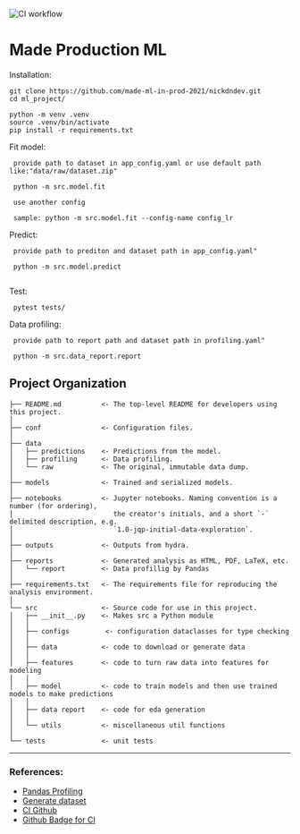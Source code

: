 ![CI workflow](https://github.com/made-ml-in-prod-2021/nickdndev/actions/workflows/python-app.yml/badge.svg?branch=homework1)

# Made Production ML

Installation:

~~~
git clone https://github.com/made-ml-in-prod-2021/nickdndev.git
cd ml_project/

python -m venv .venv
source .venv/bin/activate
pip install -r requirements.txt
~~~

Fit model:

~~~
 provide path to dataset in app_config.yaml or use default path like:"data/raw/dataset.zip" 
 
 python -m src.model.fit
 
 use another config 
 
 sample: python -m src.model.fit --config-name config_lr
~~~

Predict:

~~~
 provide path to prediton and dataset path in app_config.yaml"

 python -m src.model.predict  
 
~~~

Test:

~~~
 pytest tests/
~~~

Data profiling:

~~~
 provide path to report path and dataset path in profiling.yaml"

 python -m src.data_report.report
~~~

Project Organization
------------

    ├── README.md          <- The top-level README for developers using this project.
    │
    ├── conf               <- Configuration files.
    │
    ├── data
    │   ├── predictions    <- Predictions from the model.
    │   ├── profiling      <- Data profiling.
    │   └── raw            <- The original, immutable data dump.
    │
    ├── models             <- Trained and serialized models.
    │
    ├── notebooks          <- Jupyter notebooks. Naming convention is a number (for ordering),
    │                         the creator's initials, and a short `-` delimited description, e.g.
    │                         `1.0-jqp-initial-data-exploration`.
    │
    ├── outputs            <- Outputs from hydra.
    │
    ├── reports            <- Generated analysis as HTML, PDF, LaTeX, etc.
    │   └── report         <- Data profillig by Pandas
    │
    ├── requirements.txt   <- The requirements file for reproducing the analysis environment.
    │
    └── src                <- Source code for use in this project.
    │   ├── __init__.py    <- Makes src a Python module
    │   │
    │   ├── configs         <- configuration dataclasses for type checking
    │   │
    │   ├── data           <- code to download or generate data
    │   │
    │   ├── features       <- code to turn raw data into features for modeling
    │   │
    │   ├── model          <- code to train models and then use trained models to make predictions
    │   │
    │   ├── data report    <- code for eda generation
    │   │
    │   └── utils          <- miscellaneous util functions
    │
    └── tests              <- unit tests

--------

### References:

- [Pandas Profiling](https://towardsdatascience.com/exploratory-data-analysis-with-pandas-profiling-de3aae2ddff3)
- [Generate dataset](https://www.caktusgroup.com/blog/2020/04/15/quick-guide-generating-fake-data-with-pandas/)
- [CI Github](https://docs.github.com/en/actions/guides/setting-up-continuous-integration-using-workflow-templates)
- [Github Badge for CI](https://docs.github.com/en/actions/managing-workflow-runs/adding-a-workflow-status-badge#using-the-workflow-file-name)

